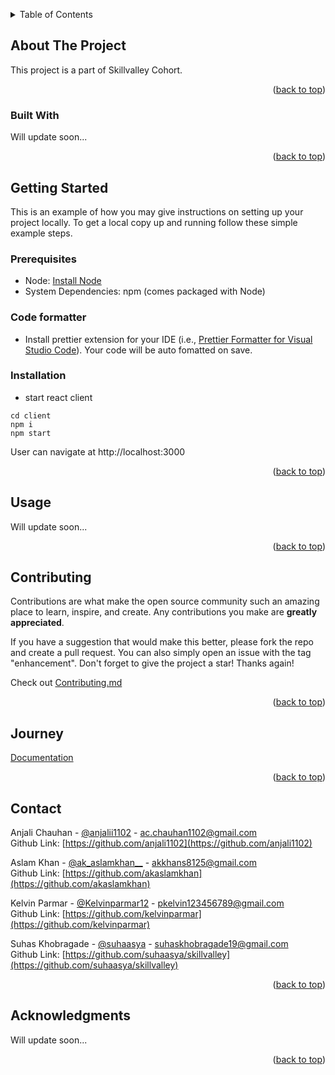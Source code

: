 <a name="readme-top"></a>

<!-- TABLE OF CONTENTS -->
<details>
  <summary>Table of Contents</summary>
  <ol>
    <li>
      <a href="#about-the-project">About The Project</a>
      <ul>
        <li><a href="#built-with">Built With</a></li>
      </ul>
    </li>
    <li>
      <a href="#getting-started">Getting Started</a>
      <ul>
        <li><a href="#prerequisites">Prerequisites</a></li>
        <li><a href="#installation">Installation</a></li>
      </ul>
    </li>
    <li><a href="#usage">Usage</a></li>
    <li><a href="#contributing">Contributing</a></li>
    <li><a href="#journey">Journey</a></li>
    <li><a href="#contact">Contact</a></li>
    <li><a href="#acknowledgments">Acknowledgments</a></li>
  </ol>
</details>

<!-- ABOUT THE PROJECT -->

## About The Project

This project is a part of Skillvalley Cohort.

<p align="right">(<a href="#readme-top">back to top</a>)</p>

### Built With

Will update soon...

<p align="right">(<a href="#readme-top">back to top</a>)</p>

<!-- GETTING STARTED -->

## Getting Started

This is an example of how you may give instructions on setting up your project locally.
To get a local copy up and running follow these simple example steps.

### Prerequisites

- Node: [Install Node](https://nodejs.org/en/download/)
- System Dependencies: npm (comes packaged with Node)

### Code formatter

- Install prettier extension for your IDE (i.e., [Prettier Formatter for Visual Studio Code](https://marketplace.visualstudio.com/items?itemName=esbenp.prettier-vscode)). Your code will be auto fomatted on save.

### Installation

- start react client

```
cd client
npm i
npm start
```

User can navigate at http://localhost:3000

<p align="right">(<a href="#readme-top">back to top</a>)</p>

<!-- USAGE EXAMPLES -->

## Usage

Will update soon...

<p align="right">(<a href="#readme-top">back to top</a>)</p>

<!-- CONTRIBUTING -->

## Contributing

Contributions are what make the open source community such an amazing place to learn, inspire, and create. Any contributions you make are **greatly appreciated**.

If you have a suggestion that would make this better, please fork the repo and create a pull request. You can also simply open an issue with the tag "enhancement".
Don't forget to give the project a star! Thanks again!

Check out [Contributing.md](./Contributing.md)

<p align="right">(<a href="#readme-top">back to top</a>)</p>

<!-- JOURNEY -->

## Journey

[Documentation](https://chrome-mustang-767.notion.site/bb8d6a596b2f422f911493ebd9668863?v=d926459033174a80b502fd3c078a6a55)

<p align="right">(<a href="#readme-top">back to top</a>)</p>
<!-- CONTACT -->

## Contact

Anjali Chauhan - [@anjalii1102](https://twitter.com/anjalii1102) - ac.chauhan1102@gmail.com <br />
Github Link: [https://github.com/anjali1102](https://github.com/anjali1102)

Aslam Khan - [@ak_aslamkhan\_\_](https://twitter.com/ak_aslamkhan__) - akkhans8125@gmail.com <br />
Github Link: [https://github.com/akaslamkhan](https://github.com/akaslamkhan)

Kelvin Parmar - [@Kelvinparmar12](https://twitter.com/Kelvinparmar12) - pkelvin123456789@gmail.com <br />
Github Link: [https://github.com/kelvinparmar](https://github.com/kelvinparmar)

Suhas Khobragade - [@suhaasya](https://twitter.com/suhaasya) - suhaskhobragade19@gmail.com <br />
Github Link: [https://github.com/suhaasya/skillvalley](https://github.com/suhaasya/skillvalley)

<p align="right">(<a href="#readme-top">back to top</a>)</p>

<!-- ACKNOWLEDGMENTS -->

## Acknowledgments

Will update soon...

<p align="right">(<a href="#readme-top">back to top</a>)</p>
